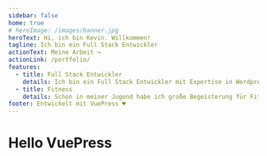 ```yaml
---
sidebar: false
home: true
# heroImage: /images/banner.jpg
heroText: Hi, ich bin Kevin. Willkommen!
tagline: Ich bin ein Full Stack Entwickler
actionText: Meine Arbeit →
actionLink: /portfolio/
features:
  - title: Full Stack Entwickler
    details: Ich bin ein Full Stack Entwickler mit Expertise in Wordpress, Vue & Electron.
  - title: Fitness
    details: Schon in meiner Jugend habe ich große Begeisterung für Fitness & gesunde Ernährung gefunden.
footer: Entwickelt mit VuePress ♥️
---
```


# Hello VuePress
